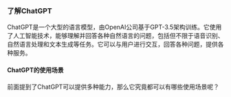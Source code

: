 ### 了解ChatGPT

ChatGPT是一个大型的语言模型，由OpenAI公司基于GPT-3.5架构训练。它使用了人工智能技术，能够理解并回答各种自然语言的问题，包括但不限于语音识别、自然语言处理和文本生成等任务。它可以与用户进行交互，回答各种问题，提供各种服务。

#### ChatGPT的使用场景

前面提到了ChatGPT可以提供多种能力，那么它究竟都可以有哪些使用场景呢？

